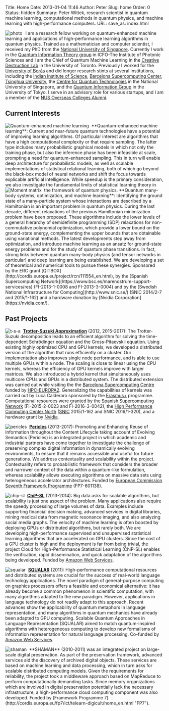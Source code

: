 Title: Home
Date: 2013-01-04 11:46
Author: Peter
Slug: home
Order: 0
Status: hidden
Summary: Peter Wittek, research scientist in quantum machine learning, computational methods in quantum physics, and machine learning with high-performance computers.
URL:
save_as: index.html

<img style="float:left; border-right:10px solid white" src="images/photo.jpg" alt="photo"/>I am a research fellow working on quantum-enhanced machine learning and applications of high-performance learning algorithms in quantum physics. Trained as a mathematician and computer scientist, I received my PhD from the [National University of Singapore](http://www.comp.nus.edu.sg/). Currently I work in the [Quantum Information Theory group](http://www.icfo.eu/research/group_details.php?id=19) in ICFO-The Institute of Photonic Sciences and I am the Chief of Quantum Machine Learning in the [Creative Destruction Lab](http://creativedestructionlab.com/) in the University of Toronto. Previously I worked for the [University of Borås](http://www.hb.se/en/) and
did longer research stints at several institutions, including the [Indian Institute of Science](http://csa.iisc.ernet.in/), [Barcelona Supercomputing Center](http://www.bsc.es/computer-applications), [Tsinghua University](http://www.riit.tsinghua.edu.cn/docinfo_out/board5/boardlist.jsp?columnId=002010307&parentColumnId=0020103), the [Centre for Quantum Technologies](http://quantumlah.org/) in the National University of Singapore, and the [Quantum Information Group](http://www.eve.phys.s.u-tokyo.ac.jp/indexe.htm) in the University of Tokyo. I serve in an advisory role for various startups, and I am a member of the [NUS Overseas Colleges Alumni](http://www.overseas.nus.edu.sg/).

Current Interests
----------------
<img style="float:left; border-right:8px solid white" src="images/qml.png" alt="Quantum-enhanced machine learning"/>
**Quantum-enhanced machine learning**: Current and near-future quantum technologies have a potential of improving learning algorithms. Of particular interest are algorithms that have a high computational complexity or that require sampling. The latter type includes many probabilistic graphical models in which not only the training phase, but also the inference phase has been infeasible at scale, prompting a need for quantum-enhanced sampling. This in turn will enable deep architecture for probabilistic models, as well as scalable implementations of statistical relational learning, both of which go beyond the black-box model of neural networks and shift the focus towards explicable artificial intelligence. While speedup is the primary consideration, we also investigate the fundamental limits of statistical learning theory in the framework of quantum physics.

<img style="float:left; border-right:8px solid white" src="images/moment_matrix.png" alt="Moment matrix"/>
**Quantum many-body systems, optimization, and machine learning**: Identifying the ground state of a
many-particle system whose interactions are described by a Hamiltonian
is an important problem in quantum physics. During the last decade,
different relaxations of the previous Hamiltonian minimization problem
have been proposed. These algorithms include the lower
levels of a general hierarchy of semidefinite programming (SDP)
relaxations for non-commutative polynomial optimization, which provide a lower bound on the
ground-state energy, complementing the upper bounds that are obtainable using variational methods. The latest developments step away from optimization, and introduce machine learning as an ansatz for ground-state energy problems and for the study of quantum phase transitions. In fact, strong links between quantum many-body physics (and tensor networks in particular) and deep learning are being established. We are developing a set of theoretical and numerical tools to pursue these synergies. Sponsored by the ERC grant [QITBOX](http://cordis.europa.eu/project/rcn/111554_en.html), by the [Spanish Supercomputing Network](https://www.bsc.es/marenostrum-support-services/res) (FI-2013-1-0008 and FI-2013-3-0004) and by the [Swedish National Infrastructure for Computing](http://www.snic.se/) (SNIC 2014/2-7 and 2015/1-162) and a hardware donation by [Nvidia Corporation](https://nvidia.com/).

Past Projects
-------------
[<img style="float:left; border-right:8px solid white" src="images/quantum_gas61.png" alt="t-s-a"/>](https://github.com/trotter-suzuki-mpi)
**[Trotter-Suzuki Approximation](https://github.com/trotter-suzuki-mpi)**
(2012, 2015-2017): The Trotter-Suzuki decomposition leads to an efficient algorithm
for solving the time-dependent Schrödinger equation and the
Gross-Pitaevskii equation. Using existing
highly optimized CPU and GPU kernels, we developed a distributed version
of the algorithm that runs efficiently on a cluster. Our implementation
also improves single node performance, and is able to use multiple GPUs
within a node. The scaling is close to linear using the CPU kernels,
whereas the efficiency of GPU kernels improve with larger matrices. We
also introduced a hybrid kernel that simultaneously uses multicore CPUs
and GPUs in a distributed system.  The distributed extension was carried out while visiting the the [Barcelona Supercomputing
Centre](http://bsc.es/ "Barcelona Supercomputing Centre") funded by
[HPC-EUROPA2](http://www.hpc-europa.org/ "HPC-EUROPA2"). Generalizing the capabilities of kernels was carried out by Luca Calderaro sponsored by the [Erasmus+](http://ec.europa.eu/programmes/erasmus-plus/index_en.htm) programme. Computational resources were granted by the [Spanish Supercomputing Network](https://www.bsc.es/marenostrum-support-services/res) (FI-2015-2-0023 and FI-2016-3-0042), the [High Performance Computing Center North](https://www.hpc2n.umu.se/) ([SNIC](http://www.snic.se/) 2015/1-162 and SNIC 2016/1-320), and a hardware grant by [Nvidia](https://www.nvidia.com/).

[<img style="float:left; border-right:8px solid white" src="images/pericles1.png" alt="pericles"/>](http://www.pericles-project.eu/)
**[Pericles](http://www.pericles-project.eu/)**
(2013-2017): Promoting and Enhancing Reuse of Information throughout the
Content Lifecycle taking account of Evolving Semantics (Pericles) is an
integrated project in which academic and industrial partners have come
together to investigate the challenge of preserving complex digital
information in dynamically evolving environments, to ensure that it
remains accessible and useful for future generations. We address
contextuality and scalability within the project. Contextuality refers
to probabilistic framework that considers the broader and narrower
context of the data within a quantum-like formulation, whereas
scalability allows executing algorithms on massive data sets using
heterogeneous accelerator architectures. Funded by [European Commission Seventh Framework Programme](http://cordis.europa.eu/fp7/ict/telearn-digicult/home_en.html "FP7") (FP7-601138).

[<img style="float:left; border-right:8px solid white" src="images/chip-sl.png" alt="chip-sl"/>]({filename}/pages/chip-sl.md)
**[ChiP-SL]({filename}/pages/chip-sl.md)** (2013-2014): Big data asks for scalable algorithms, but
scalability is just one aspect of the problem. Many applications also
require the speedy processing of large volumes of data. Examples include
supporting financial decision making, advanced services in digital
libraries, mining medical data from magnetic resonance imaging, and also
analyzing social media graphs. The velocity of machine learning is often
boosted by deploying GPUs or distributed algorithms, but rarely both. We
are developing high-performance supervised and unsupervised statistical
learning algorithms that are accelerated on GPU clusters. Since the cost
of a GPU cluster is high and the deployment is far from being trivial,
the project Cloud for High-Performance Statistical Learning (ChiP-SL)
enables the verification, rapid dissemination, and quick adaptation of
the algorithms being developed. Funded by [Amazon Web
Services](http://aws.amazon.com/ "Amazon Web Services").

[<img style="float:left; border-right:8px solid white" src="images/squalar.png" alt="squalar"/>](http://peterwittek.com/squalar)
**[SQUALAR](http://peterwittek.com/squalar)**
(2011): High-performance computational resources and distributed systems
are crucial for the success of real-world language technology
applications. The novel paradigm of general-purpose computing on
graphics processors offers a feasible and economical alternative: it has
already become a common phenomenon in scientific computation, with many
algorithms adapted to the new paradigm. However, applications in
language technology do not readily adapt to this approach. Recent
advances show the applicability of quantum metaphors in language
representation, and many algorithms in quantum mechanics have already
been adapted to GPU computing. Scalable Quantum Approaches in Language
Representation (SQUALAR) aimed to match quantum-inspired algorithms with
heterogeneous computing to develop new formalisms of information
representation for natural language processing. Co-funded by [Amazon Web
Services](http://aws.amazon.com/ "Amazon Web Services").

<img style="float:left; border-right:8px solid white" src="images/logo-shaman.png" alt="shaman"/>
**SHAMAN** (2010-2011) was an integrated project on large-scale digital
preservation. As part of the preservation framework, advanced services
aid the discovery of archived digital objects. These services are based
on machine learning and data processing, which in turn asks for scalable
distributed computing models. Given the requirements for reliability,
the project took a middleware approach based on MapReduce to perform
computationally demanding tasks. Since memory organizations which are
involved in digital preservation potentially lack the necessary
infrastructure, a high-performance cloud computing component was also
developed. Funded by [Framework Programme
7](http://cordis.europa.eu/fp7/ict/telearn-digicult/home_en.html "FP7").

